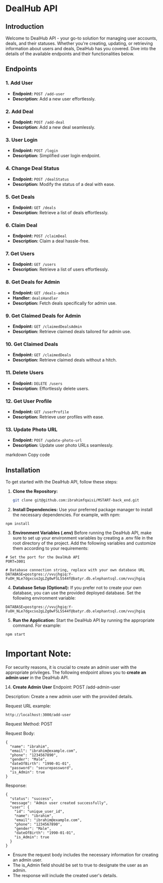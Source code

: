 # DealHub API

## Introduction
Welcome to DealHub API - your go-to solution for managing user accounts, deals, and their statuses. Whether you're creating, updating, or retrieving information about users and deals, DealHub has you covered. Dive into the details of the available endpoints and their functionalities below.

## Endpoints

### 1. Add User
- **Endpoint:** `POST /add-user`
- **Description:** Add a new user effortlessly.

### 2. Add Deal
- **Endpoint:** `POST /add-deal`
- **Description:** Add a new deal seamlessly.

### 3. User Login
- **Endpoint:** `POST /login`
- **Description:** Simplified user login endpoint.

### 4. Change Deal Status
- **Endpoint:** `POST /dealStatus`
- **Description:** Modify the status of a deal with ease.

### 5. Get Deals
- **Endpoint:** `GET /deals`
- **Description:** Retrieve a list of deals effortlessly.

### 6. Claim Deal
- **Endpoint:** `POST /claimDeal`
- **Description:** Claim a deal hassle-free.

### 7. Get Users
- **Endpoint:** `GET /users`
- **Description:** Retrieve a list of users effortlessly.

### 8. Get Deals for Admin
- **Endpoint:** `GET /deals-admin`
- **Handler:** `dealsHandler`
- **Description:** Fetch deals specifically for admin use.

### 9. Get Claimed Deals for Admin
- **Endpoint:** `GET /claimedDealsAdmin`
- **Description:** Retrieve claimed deals tailored for admin use.

### 10. Get Claimed Deals
- **Endpoint:** `GET /claimedDeals`
- **Description:** Retrieve claimed deals without a hitch.

### 11. Delete Users
- **Endpoint:** `DELETE /users`
- **Description:** Effortlessly delete users.

### 12. Get User Profile
- **Endpoint:** `GET /userProfile`
- **Description:** Retrieve user profiles with ease.

### 13. Update Photo URL
- **Endpoint:** `POST /update-photo-url`
- **Description:** Update user photo URLs seamlessly.

markdown
Copy code
## Installation

To get started with the DealHub API, follow these steps:

1. **Clone the Repository:**
   ```bash
   git clone git@github.com:ibrahimfqaisi/MSTART-back_end.git
2. **Install Dependencies:**
Use your preferred package manager to install the necessary dependencies. For example, with npm:

```
npm install
```
3. **Environment Variables (.env)**
Before running the DealHub API, make sure to set up your environment variables by creating a .env file in the root directory of the project. Add the following variables and customize them according to your requirements:
```
# Set the port for the DealHub API
PORT=3001

# Database connection string, replace with your own database URL
DATABASE=postgres://vvujhgiq:Y-FuOH_NLe7dgxcso2gLZg0wFSLSS44f@batyr.db.elephantsql.com/vvujhgiq

```

4. **Database Setup (Optional):**
If you prefer not to create your own database, you can use the provided deployed database. Set the following environment variable:

```
DATABASE=postgres://vvujhgiq:Y-FuOH_NLe7dgxcso2gLZg0wFSLSS44f@batyr.db.elephantsql.com/vvujhgiq
```
5. **Run the Application:**
Start the DealHub API by running the appropriate command. For example:

```
npm start
```
# Important Note:

For security reasons, it is crucial to create an admin user with the appropriate privileges. The following endpoint allows you to **create an admin user** in the DealHub API.

14. **Create Admin User**
Endpoint: POST /add-admin-user

Description: Create a new admin user with the provided details.

Request URL example:

```
http://localhost:3000/add-user
```
Request Method: POST

Request Body:

```
{
  "name": "ibrahim",
  "email": "ibrahim@example.com",
  "phone": "1234567890",
  "gender": "Male",
  "dateOfBirth": "1990-01-01",
  "password": "securepassword",
  "is_Admin": true
}
```
Response:

```
{
  "status": "success",
  "message": "Admin user created successfully",
  "user": {
    "id": "unique_user_id",
    "name": "ibrahim",
    "email": "ibrahim@example.com",
    "phone": "1234567890",
    "gender": "Male",
    "dateOfBirth": "1990-01-01",
    "is_Admin": true
  }
}
```


- Ensure the request body includes the necessary information for creating an admin user.
- The is_Admin field should be set to true to designate the user as an admin.
- The response will include the created user's details.
